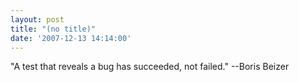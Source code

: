 ```yaml
---
layout: post
title: "(no title)"
date: '2007-12-13 14:14:00'
---
```


"A test that reveals a bug has succeeded, not failed." --Boris Beizer